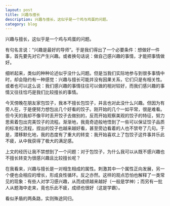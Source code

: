 ```yaml
---
layout: post
title: 兴趣与擅长
description: 兴趣与擅长，这似乎是一个鸡与鸡蛋的问题。
category: blog
---
```

兴趣与擅长，这似乎是一个鸡与鸡蛋的问题。

有句名言说：“兴趣是最好的导师”。于是我们得出了一个必要条件：想做好一件事，首先要先对它产生兴趣。或者换句话说：做自己感兴趣的事情，才能把事情做好。

细听起来，类似的种种论述似乎没什么问题。但是当我们实际地参与到很多事情中时，却会隐约有一种感觉：兴趣与擅长可能并没有因果关系，它们只是有相关性。或者也可以这么说：我们感兴趣的事情往往可以做的相对较好，而我们感兴趣的事情又往往恰巧是我们比较擅长的事情。

今天傍晚在朋友家包饺子，我本不擅长包饺子，并且也对此没什么兴趣。但因为有旁人在，于是便努力想包出几个好看的饺子。刚开始的几个一如平常，很是难看。但今天的我却不像平时丢开饺子去做别的，反而开始观察美观的饺子的特征，努力思索着包出完美饺子的流程。渐渐地，我竟奇迹般地悟到了一些可以保证饺子品质的标准化流程，捏出的饺子也越来越好看，甚至旁边看着的人也不禁夸了几句。于是，潜移默化地，我的态度有了重大的转变：我开始喜欢上了包饺子这件事并乐此不疲，从中我获得了极大的满足感。

上文的经历让我不禁想到了一个问题：对于包饺子，为什么我可以从既不感兴趣也不擅长转变为很感兴趣且比较擅长呢？

在我看来，兴趣与擅长是一对相生相成的属性。刺激其中一个属性正向发展，另一个便也会相应的增长，形成良性循环。反之亦然。这样的观点恐怕也解释了一类常见的现象：有些人对学习感兴趣，从而成绩越来越好（一般是学神）；而另有一批人从题海中走来，竟也乐此不疲，成绩也很好（这是学霸）。

看似矛盾的两条路，实则殊途同归。